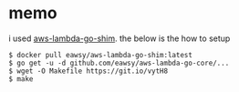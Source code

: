# memo

i used [aws-lambda-go-shim](https://github.com/eawsy/aws-lambda-go-shim).
the below is the how to setup

```
$ docker pull eawsy/aws-lambda-go-shim:latest
$ go get -u -d github.com/eawsy/aws-lambda-go-core/...
$ wget -O Makefile https://git.io/vytH8
$ make
```